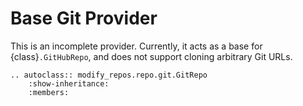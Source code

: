 # Base Git Provider

This is an incomplete provider. Currently, it acts as a base for
{class}`.GitHubRepo`, and does not support cloning arbitrary Git URLs.

```{eval-rst}
.. autoclass:: modify_repos.repo.git.GitRepo
    :show-inheritance:
    :members:
```
